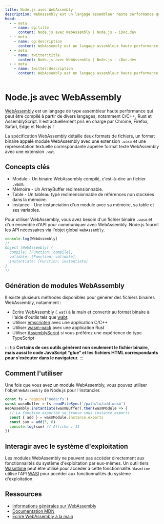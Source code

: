 ```yaml
---
title: Node.js avec WebAssembly
description: WebAssembly est un langage assembleur haute performance qui peut être compilé à partir de divers langages, notamment C/C++, Rust et AssemblyScript. Node.js fournit les API nécessaires via l'objet WebAssembly global pour communiquer avec WebAssembly.
head:
  - - meta
    - name: og:title
      content: Node.js avec WebAssembly | Node.js - iDoc.dev
  - - meta
    - name: og:description
      content: WebAssembly est un langage assembleur haute performance qui peut être compilé à partir de divers langages, notamment C/C++, Rust et AssemblyScript. Node.js fournit les API nécessaires via l'objet WebAssembly global pour communiquer avec WebAssembly.
  - - meta
    - name: twitter:title
      content: Node.js avec WebAssembly | Node.js - iDoc.dev
  - - meta
    - name: twitter:description
      content: WebAssembly est un langage assembleur haute performance qui peut être compilé à partir de divers langages, notamment C/C++, Rust et AssemblyScript. Node.js fournit les API nécessaires via l'objet WebAssembly global pour communiquer avec WebAssembly.
---
```



# Node.js avec WebAssembly

[WebAssembly](https://webassembly.org/) est un langage de type assembleur haute performance qui peut être compilé à partir de divers langages, notamment C/C++, Rust et AssemblyScript. Il est actuellement pris en charge par Chrome, Firefox, Safari, Edge et Node.js !

La spécification WebAssembly détaille deux formats de fichiers, un format binaire appelé module WebAssembly avec une extension `.wasm` et une représentation textuelle correspondante appelée format texte WebAssembly avec une extension `.wat`.

## Concepts clés

- Module - Un binaire WebAssembly compilé, c'est-à-dire un fichier `.wasm`.
- Mémoire - Un ArrayBuffer redimensionnable.
- Table - Un tableau typé redimensionnable de références non stockées dans la mémoire.
- Instance - Une instanciation d'un module avec sa mémoire, sa table et ses variables.

Pour utiliser WebAssembly, vous avez besoin d'un fichier binaire `.wasm` et d'un ensemble d'API pour communiquer avec WebAssembly. Node.js fournit les API nécessaires via l'objet global `WebAssembly`.

```javascript
console.log(WebAssembly)
/*
Object [WebAssembly] {
  compile: [Function: compile],
  validate: [Function: validate],
  instantiate: [Function: instantiate]
}
*/
```

## Génération de modules WebAssembly

Il existe plusieurs méthodes disponibles pour générer des fichiers binaires WebAssembly, notamment :

- Écrire WebAssembly (`.wat`) à la main et convertir au format binaire à l'aide d'outils tels que [wabt](https://github.com/WebAssembly/wabt).
- Utiliser [emscripten](https://github.com/emscripten-core/emscripten) avec une application C/C++
- Utiliser [wasm-pack](https://github.com/rustwasm/wasm-pack) avec une application Rust
- Utiliser [AssemblyScript](https://github.com/AssemblyScript/assemblyscript) si vous préférez une expérience de type TypeScript

::: tip
**Certains de ces outils génèrent non seulement le fichier binaire, mais aussi le code JavaScript "glue" et les fichiers HTML correspondants pour s'exécuter dans le navigateur.**
:::

## Comment l'utiliser

Une fois que vous avez un module WebAssembly, vous pouvez utiliser l'objet `WebAssembly` de Node.js pour l'instancier.

```javascript
const fs = require('node:fs')
const wasmBuffer = fs.readFileSync('/path/to/add.wasm')
WebAssembly.instantiate(wasmBuffer).then(wasmModule => {
  // La fonction exportée se trouve sous instance.exports
  const { add } = wasmModule.instance.exports
  const sum = add(5, 6)
  console.log(sum) // Affiche : 11
})
```


## Interagir avec le système d'exploitation

Les modules WebAssembly ne peuvent pas accéder directement aux fonctionnalités du système d'exploitation par eux-mêmes. Un outil tiers [Wasmtime](https://github.com/bytecodealliance/wasmtime) peut être utilisé pour accéder à cette fonctionnalité. `Wasmtime` utilise l'API [WASI](https://webassembly.org/WASI) pour accéder aux fonctionnalités du système d'exploitation.

## Ressources

- [Informations générales sur WebAssembly](https://webassembly.org/)
- [Documentation MDN](https://developer.mozilla.org/fr/docs/WebAssembly)
- [Écrire WebAssembly à la main](https://webassembly.github.io/spec/core/text/index.html)

